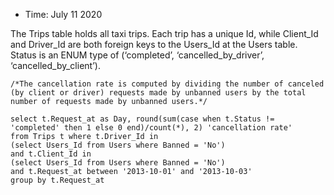 * Time: July 11 2020

The Trips table holds all taxi trips. Each trip has a unique Id, while Client_Id and Driver_Id are both foreign keys to the Users_Id at the Users table. Status is an ENUM type of (‘completed’, ‘cancelled_by_driver’, ‘cancelled_by_client’).

```
/*The cancellation rate is computed by dividing the number of canceled (by client or driver) requests made by unbanned users by the total number of requests made by unbanned users.*/

select t.Request_at as Day, round(sum(case when t.Status != 'completed' then 1 else 0 end)/count(*), 2) 'cancellation rate'
from Trips t where t.Driver_Id in
(select Users_Id from Users where Banned = 'No')
and t.Client_Id in 
(select Users_Id from Users where Banned = 'No')
and t.Request_at between '2013-10-01' and '2013-10-03'
group by t.Request_at

```
